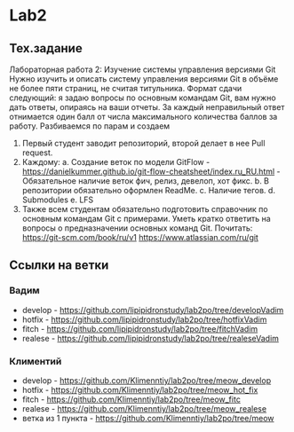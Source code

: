 # Lab2

## Тех.задание
Лабораторная работа 2: Изучение системы управления версиями Git
Нужно изучить и описать систему управления версиями Git в объёме не
более пяти страниц, не считая титульника. Формат сдачи следующий: я
задаю вопросы по основным командам Git, вам нужно дать ответы, опираясь
на ваши отчеты. 
За каждый неправильный ответ отнимается один балл от числа максимального
количества баллов за работу.
Разбиваемся по парам и создаем 
 1.	Первый студент заводит репозиторий, второй делает в нее Pull request.
 2.	Каждому:
 a.	Создание веток по модели GitFlow - https://danielkummer.github.io/git-flow-cheatsheet/index.ru_RU.html - Обязательное наличие веток фич, релиз, девелоп, хот фикс.
 b.	В репозитории обязательно оформлен ReadMe.
 c.	Наличие тегов.
 d.	Submodules
 e.	LFS
 3.	Также всем студентам обязательно подготовить справочник по основным командам Git с примерами. Уметь кратко ответить на вопросы о предназначении основных команд Git.
Почитать:
https://git-scm.com/book/ru/v1
https://www.atlassian.com/ru/git

## Ссылки на ветки
### Вадим
 + develop - https://github.com/lipipidronstudy/lab2po/tree/developVadim
 + hotfix - https://github.com/lipipidronstudy/lab2po/tree/hotfixVadim
 + fitch - https://github.com/lipipidronstudy/lab2po/tree/fitchVadim
 + realese - https://github.com/lipipidronstudy/lab2po/tree/realeseVadim

### Климентий
 + develop - https://github.com/Klimenntiy/lab2po/tree/meow_develop
 + hotfix - https://github.com/Klimenntiy/lab2po/tree/meow_hot_fix
 + fitch - https://github.com/Klimenntiy/lab2po/tree/meow_fitc
 + realese - https://github.com/Klimenntiy/lab2po/tree/meow_realese
 + ветка из 1 пункта - https://github.com/Klimenntiy/lab2po/tree/meow
